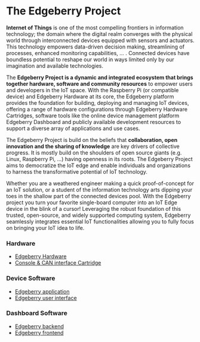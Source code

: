 # The Edgeberry Project

**Internet of Things** is one of the most compelling frontiers in information technology; the domain where the digital realm converges with the physical world through interconnected devices equipped with sensors and actuators. This technology empowers data-driven decision making, streamlining of processes, enhanced monitoring capabilities, ... . Connected devices have boundless potential to reshape our world in ways limited only by our imagination and available technologies.

The **Edgeberry Project is a dynamic and integrated ecosystem that brings together hardware, software and community resources** to empower users and developers in the IoT space. With the Raspberry Pi (or compatible device) and Edgeberry Hardware at its core, the Edgeberry platform provides the foundation for building, deploying and managing IoT devices, offering a range of hardware configurations through Edgeberry Hardware Cartridges, software tools like the online device management platform Edgeberry Dashboard and publicly available development resources to support a diverse array of applications and use cases.

The Edgeberry Project is build on the beliefs that **collaboration, open innovation and the sharing of knowledge** are key drivers of collective progress. It is mostly build on the shoulders of open source giants (e.g. Linux, Raspberry Pi, ...) having openness in its roots. The Edgeberry Project aims to democratize the IoT edge and enable individuals and organizations to harness the transformative potential of IoT technology.


Whether you are a weathered engineer making a quick proof-of-concept for an IoT solution, or a student of the information technology arts dipping your toes in the shallow part of the connected devices pool. With the Edgeberry project you turn your favorite single-board computer into an IoT Edge device in the blink of a cursor! Leveraging the robust foundation of this trusted, open-source, and widely supported computing system, Edgeberry seamlessly integrates essential IoT functionalities allowing you to fully focus on bringing your IoT idea to life.

### Hardware
- [Edgeberry Hardware](https://github.com/Edgeberry/Edgeberry-hardware)
- [Console & CAN interface Cartridge](https://github.com/Edgeberry/Edgeberry-can-and-console-cartridge)
### Device Software
 - [Edgeberry application](https://github.com/Edgeberry/Edgeberry)
 - [Edgeberry user interface](https://github.com/Edgeberry/Edgeberry-UI)
### Dashboard Software
 - [Edgeberry backend](https://github.com/Edgeberry/Edgeberry-dashboard)
 - [Edgeberry frontend](https://github.com/Edgeberry/Edgeberry-dashboard-UI)
